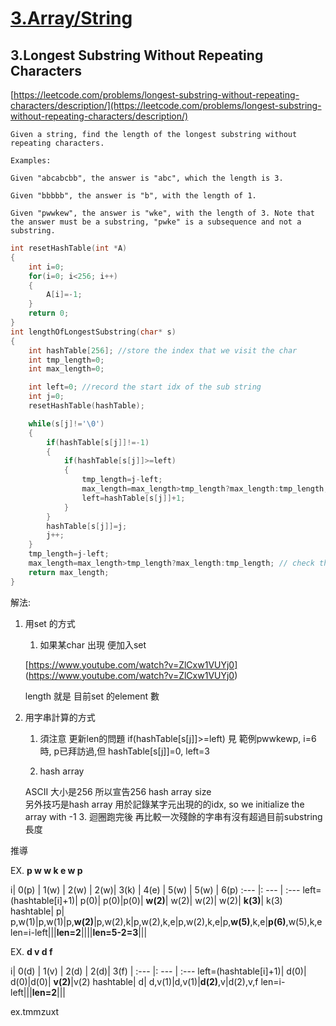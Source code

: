 # [3.Array/String](/arraystring.md)


## 3.Longest Substring Without Repeating Characters


[https://leetcode.com/problems/longest-substring-without-repeating-characters/description/](https://leetcode.com/problems/longest-substring-without-repeating-characters/description/)

    
    Given a string, find the length of the longest substring without repeating characters.
    
    Examples:
    
    Given "abcabcbb", the answer is "abc", which the length is 3.
    
    Given "bbbbb", the answer is "b", with the length of 1.
    
    Given "pwwkew", the answer is "wke", with the length of 3. Note that the answer must be a substring, "pwke" is a subsequence and not a substring.
    

```c
int resetHashTable(int *A)
{
    int i=0;
    for(i=0; i<256; i++)
    {
        A[i]=-1;
    }
    return 0;
}
int lengthOfLongestSubstring(char* s)
{
    int hashTable[256]; //store the index that we visit the char
    int tmp_length=0;
    int max_length=0;

    int left=0; //record the start idx of the sub string
    int j=0;
    resetHashTable(hashTable);

    while(s[j]!='\0')
    {
        if(hashTable[s[j]]!=-1)
        {
            if(hashTable[s[j]]>=left)
            {
                tmp_length=j-left;
                max_length=max_length>tmp_length?max_length:tmp_length;
                left=hashTable[s[j]]+1;
            }
        }
        hashTable[s[j]]=j;
        j++;
    }
    tmp_length=j-left;
    max_length=max_length>tmp_length?max_length:tmp_length; // check the residual string
    return max_length;
}
```
解法:

1. 用set 的方式

    1. 如果某char 出現 便加入set

    [https://www.youtube.com/watch?v=ZlCxw1VUYj0]   (https://www.youtube.com/watch?v=ZlCxw1VUYj0)

    length 就是 目前set 的element 數

2. 用字串計算的方式

    1. 須注意  更新len的問題
if(hashTable[s[j]]>=left)
見 範例pwwkewp, i=6時,
p已拜訪過,但 hashTable[s[j]]=0, left=3

    2. hash array
    
    ASCII 大小是256 所以宣告256 hash array size  
    另外技巧是hash array 用於記錄某字元出現的的idx, so we initialize the array with -1
    3. 迴圈跑完後  再比較一次殘餘的字串有沒有超過目前substring長度

推導  

EX. 
**p w w k e w p**
    
i| 0(p) | 1(w) | 2(w) | 2(w)| 3(k) | 4(e) | 5(w) | 5(w) | 6(p)
:--- |: --- | :---
left=(hashtable[i]+1)| p(0)| p(0)|p(0)| **w(2)**| w(2)| w(2)| w(2)| **k(3)**| k(3)
hashtable| p| p,w(1)|p,w(1)|p,**w(2)**|p,w(2),k|p,w(2),k,e|p,w(2),k,e|p,**w(5)**,k,e|**p(6)**,w(5),k,e
len=i-left|||**len=2**||||**len=5-2=3**|||

EX.
**d v d f**

i| 0(d) | 1(v) | 2(d) | 2(d)| 3(f) | 
:--- |: --- | :---
left=(hashtable[i]+1)| d(0)| d(0)|d(0)| **v(2)**|v(2) 
hashtable| d| d,v(1)|d,v(1)|**d(2)**,v|d(2),v,f
len=i-left|||**len=2**|||

ex.tmmzuxt



